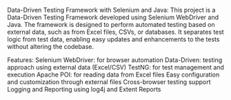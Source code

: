 Data-Driven Testing Framework with Selenium and Java:
This project is a Data-Driven Testing Framework developed using Selenium WebDriver and Java. The framework is designed to perform automated testing based on external data, such as from Excel files, CSVs, or databases. It separates test logic from test data, enabling easy updates and enhancements to the tests without altering the codebase.

Features:
Selenium WebDriver: for browser automation
Data-Driven: testing approach using external data (Excel/CSV)
TestNG: for test management and execution
Apache POI: for reading data from Excel files
Easy configuration and customization through external files
Cross-browser testing support
Logging and Reporting using log4j and Extent Reports
